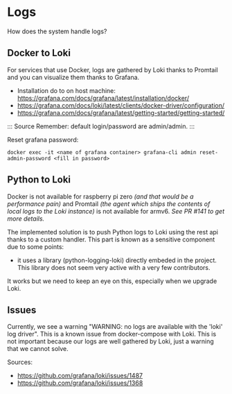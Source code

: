 # Logs

How does the system handle logs?

## Docker to Loki
For services that use Docker, logs are gathered by Loki thanks to Promtail and you can visualize them thanks to Grafana.

- Installation do to on host machine: https://grafana.com/docs/grafana/latest/installation/docker/
- https://grafana.com/docs/loki/latest/clients/docker-driver/configuration/
- https://grafana.com/docs/grafana/latest/getting-started/getting-started/

::: Source
Remember: default login/password are admin/admin.
:::

Reset grafana password: 
```
docker exec -it <name of grafana container> grafana-cli admin reset-admin-password <fill in password>
```

## Python to Loki
Docker is not available for raspberry pi zero *(and that would be a performance pain)* and Promtail *(the agent which ships the contents of local logs to the Loki instance)* is not available for armv6. *See PR #141 to get more details.*

The implemented solution is to push Python logs to Loki using the rest api thanks to a custom handler. This part is known as a sensitive component due to some points:
- it uses a library (python-logging-loki) directly embeded in the project. This library does not seem very active with a very few contributors.

It works but we need to keep an eye on this, especially when we upgrade Loki.

## Issues
Currently, we see a warning "WARNING: no logs are available with the 'loki' log driver". This is a known issue from docker-compose with Loki. This is not important because our logs are well gathered by Loki, just a warning that we cannot solve.

Sources:
- https://github.com/grafana/loki/issues/1487
- https://github.com/grafana/loki/issues/1368
